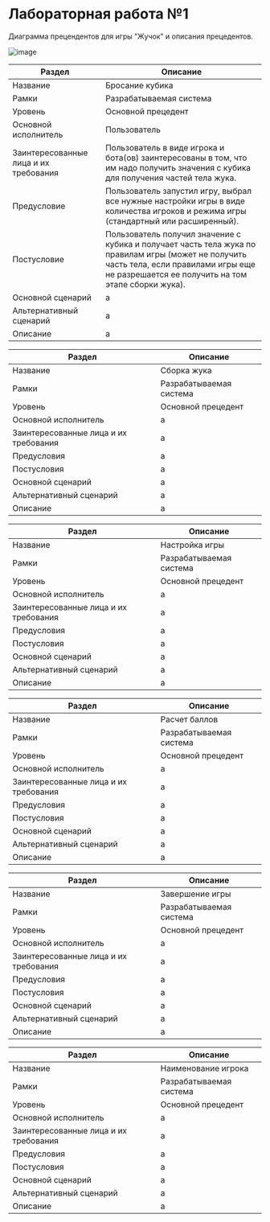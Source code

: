 # Лабораторная работа №1
Диаграмма прецендентов для игры "Жучок" и описания прецедентов.

![image](https://github.com/BREUCHT27/rtippo/assets/119112204/1b1d06b6-1a27-4a01-9c4a-744c636d9fb7)


| Раздел | Описание | 
|----------|----------|
| Название    | Бросание кубика   | 
| Рамки   | Разрабатываемая система   | 
| Уровень    | Основной прецедент   | 
|Основной исполнитель   |	Пользователь   |
|Заинтересованные лица и их требования   | Пользователь в виде игрока и бота(ов) заинтересованы в том, что им надо получить значения с кубика для получения частей тела жука.   |	
|Предусловие   |	Пользователь запустил игру, выбрал все нужные настройки игры в виде количества игроков и режима игры (стандартный или расширенный).   |
|Постусловие   |	Пользователь получил значение с кубика и получает часть тела жука по правилам игры (может не получить часть тела, если правилами игры еще не разрешается ее получить на том этапе сборки жука).   |
|Основной сценарий   | а   |
|Альтернативный сценарий   |	а   |
|Описание   |	а   |

| Раздел | Описание | 
|----------|----------|
| Название    | Сборка жука   | 
| Рамки   | Разрабатываемая система   | 
| Уровень    | Основной прецедент   | 
|Основной исполнитель   |	а   |
|Заинтересованные лица и их требования   | а   |	
|Предусловия   |	а   |
|Постусловия   |	а   |
|Основной сценарий   | а   |
|Альтернативный сценарий   |	а   |
|Описание   |	а   |

| Раздел | Описание | 
|----------|----------|
| Название    | Настройка игры   | 
| Рамки   | Разрабатываемая система   | 
| Уровень    | Основной прецедент   | 
|Основной исполнитель   |	а   |
|Заинтересованные лица и их требования   | а   |	
|Предусловия   |	а   |
|Постусловия   |	а   |
|Основной сценарий   | а   |
|Альтернативный сценарий   |	а   |
|Описание   |	а   |

| Раздел | Описание | 
|----------|----------|
| Название    | Расчет баллов   | 
| Рамки   | Разрабатываемая система   | 
| Уровень    | Основной прецедент   | 
|Основной исполнитель   |	а   |
|Заинтересованные лица и их требования   | а   |	
|Предусловия   |	а   |
|Постусловия   |	а   |
|Основной сценарий   | а   |
|Альтернативный сценарий   |	а   |
|Описание   |	а   |

| Раздел | Описание | 
|----------|----------|
| Название    | Завершение игры   | 
| Рамки   | Разрабатываемая система   | 
| Уровень    | Основной прецедент   | 
|Основной исполнитель   |	а   |
|Заинтересованные лица и их требования   | а   |	
|Предусловия   |	а   |
|Постусловия   |	а   |
|Основной сценарий   | а   |
|Альтернативный сценарий   |	а   |
|Описание   |	а   |

| Раздел | Описание | 
|----------|----------|
| Название    | Наименование игрока   | 
| Рамки   | Разрабатываемая система   | 
| Уровень    | Основной прецедент   | 
|Основной исполнитель   |	а   |
|Заинтересованные лица и их требования   | а   |	
|Предусловия   |	а   |
|Постусловия   |	а   |
|Основной сценарий   | а   |
|Альтернативный сценарий   |	а   |
|Описание   |	а   |
